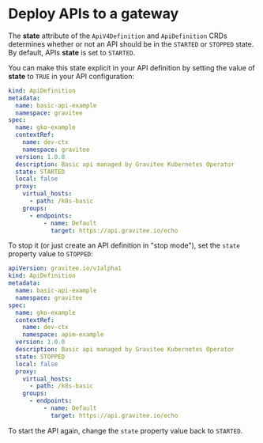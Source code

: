# Deploy APIs to a gateway

The **state** attribute of the `ApiV4Definition` and `ApiDefinition` CRDs determines whether or not an API should be in the `STARTED` or `STOPPED` state. By default, APIs **state** is set to `STARTED`.

You can make this state explicit in your API definition by setting the value of **state** to `TRUE` in your API configuration:

```yaml
kind: ApiDefinition
metadata:
  name: basic-api-example
  namespace: gravitee
spec:
  name: gko-example
  contextRef:
    name: dev-ctx
    namespace: gravitee
  version: 1.0.0
  description: Basic api managed by Gravitee Kubernetes Operator
  state: STARTED
  local: false
  proxy:
    virtual_hosts:
      - path: /k8s-basic
    groups:
      - endpoints:
          - name: Default
            target: https://api.gravitee.io/echo
```

To stop it (or just create an API definition in "stop mode"), set the `state` property value to `STOPPED`:

```yaml
apiVersion: gravitee.io/v1alpha1
kind: ApiDefinition
metadata:
  name: basic-api-example
  namespace: gravitee
spec:
  name: gko-example
  contextRef:
    name: dev-ctx
    namespace: apim-example
  version: 1.0.0
  description: Basic api managed by Gravitee Kubernetes Operator
  state: STOPPED
  local: false
  proxy:
    virtual_hosts:
      - path: /k8s-basic
    groups:
      - endpoints:
          - name: Default
            target: https://api.gravitee.io/echo
```

To start the API again, change the `state` property value back to `STARTED`.

